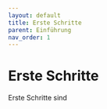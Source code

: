 ```yaml
---
layout: default
title: Erste Schritte
parent: Einführung
nav_order: 1
---
```




# Erste Schritte 
Erste Schritte sind
